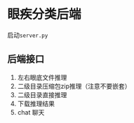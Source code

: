 # 眼疾分类后端
启动`server.py`
## 后端接口
1. 左右眼底文件推理
2. 二级目录压缩包zip推理（注意不要嵌套）
3. 二级目录直接推理
4. 下载推理结果
5. chat 聊天

